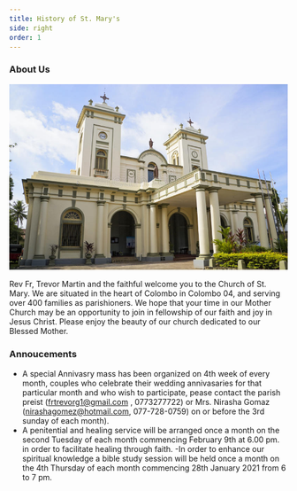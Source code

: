 ```yaml
---
title: History of St. Mary's
side: right
order: 1
---
```


### About Us

![St. Mary's Church](main.jpeg)

Rev Fr, Trevor Martin and the faithful welcome you to the Church of St. Mary. We are situated in the heart of Colombo in Colombo 04, and serving over 400 families as parishioners.   We hope that your time in our Mother Church may be an opportunity to join in fellowship of our faith and joy in Jesus Christ. Please enjoy the beauty of our church dedicated to our Blessed Mother.


### Annoucements 
- A special Annivasry mass has been organized on 4th week of every month, couples who celebrate their wedding annivasaries for that particular month and who wish to participate, pease contact  the parish preist (frtrevorg1@gmail.com , 0773277722) or Mrs. Nirasha Gomaz (nirashagomez@hotmail.com, 077-728-0759) on or before the 3rd sunday of each month).
- A penitential and healing service will be arranged once a month on the second Tuesday of each month commencing February 9th at 6.00 pm. in order to facilitate healing through faith.
-In order to enhance our spiritual knowledge  a bible study session will be held once a month on the 4th  Thursday of each month commencing 28th  January 2021 from 6 to 7 pm.



